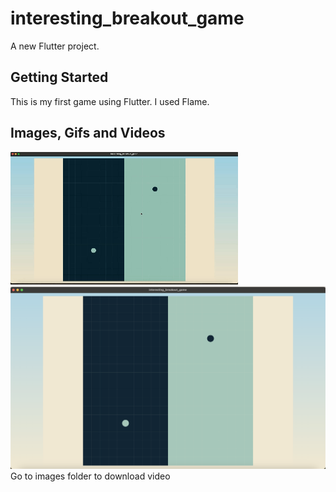 # interesting_breakout_game

A new Flutter project.

## Getting Started

This is my first game using Flutter. I used Flame.

## Images, Gifs and Videos

<img src="images/demo.gif">
<img src="images/screenshot_1.png">
<br>
Go to images folder to download video